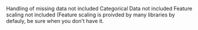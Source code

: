 Handling of missing data not included
Categorical Data not included
Feature scaling not included
(Feature scaling is proivded by many libraries by defauly, be sure when you don't have it.
